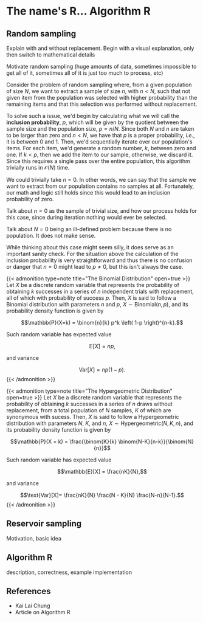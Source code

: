 # The name's R... Algorithm R


## Random sampling

Explain with and without replacement. Begin with a visual explanation, only then switch to mathematical details

Motivate random sampling (huge amounts of data, sometimes impossible to get all of it, sometimes all of it is just too much to process, etc)

Consider the problem of random sampling where, from a given population of size $N$, we want to extract a sample of size $n$, with $n < N$, such that not given item from the population was selected with higher probability than the remaining items and that this selection was performed without replacement. 

To solve such a issue, we'd begin by calculating what we will call the **inclusion probability**, $p$, which will be given by the quotient between the sample size and the population size, $p=n/N$. Since both $N$ and $n$ are taken to be larger than zero and $n < N$, we have that $p$ is a proper probability, *i.e.*, it is between 0 and 1. Then, we'd sequentially iterate over our population's items. For each item, we'd generate a random number, $k$, between zero and one. If $k < p$, then we add the item to our sample, otherwise, we discard it. Since this requires a single pass over the entire population, this algorithm trivially runs in $\mathcal{O}(N)$ time.

We could trivially take $n=0$. In other words, we can say that the sample we want to extract from our population contains no samples at all. Fortunately, our math and logic still holds since this would lead to an inclusion probability of zero. 

Talk about $n=0$ as the sample of trivial size, and how our process holds for this case, since during iteration nothing would ever be selected.

Talk about $N=0$ being an ill-defined problem because there is no population. It does not make sense.

While thinking about this case might seem silly, it does serve as an important sanity check. For the situation above the calculation of the inclusion probability is very straightforward and thus there is no confusion or danger that $n=0$ might lead to $p \neq 0$, but this isn't always the case.

{{< admonition type=note title="The Binomial Distribution" open=true >}}
Let $X$ be a discrete random variable that represents the probability of obtaining $k$ successes in a series of $n$ independent trials with replacement, all of which with probability of success $p$. Then, $X$ is said to follow a Binomial distribution with parameters $n$ and $p$, $X \sim \text{Binomial}(n,p)$, and its probability density function is given by

$$\mathbb{P}(X=k) = \binom{n}{k} p^k \left( 1-p \right)^{n-k}.$$

Such random variable has expected value

$$\mathbb{E}[X] = np,$$

and variance

$$\text{Var}[X]=np(1-p).$$
{{< /admonition >}}

{{< admonition type=note title="The Hypergeometric Distribution" open=true >}}
Let $X$ be a discrete random variable that represents the probability of obtaining $k$ successes in a series of $n$ draws without replacement, from a total population of $N$ samples, $K$ of which are synonymous with sucess. Then, $X$ is said to follow a Hypergeometric distribution with parameters $N$, $K$, and $n$, $X \sim \text{Hypergeometric}(N,K,n)$, and its probability density function is given by

$$\mathbb{P}(X = k) = \frac{\binom{K}{k} \binom{N-K}{n-k}}{\binom{N}{n}}$$

Such random variable has expected value

$$\mathbb{E}[X] = \frac{nK}{N},$$

and variance

$$\text{Var}[X]= \frac{nK}{N} \frac{N - K}{N} \frac{N-n}{N-1}.$$
{{< /admonition >}}

## Reservoir sampling

Motivation, basic idea

## Algorithm R

description, correctness, example implementation

## References

* Kai Lai Chung
* Article on Algorithm R

